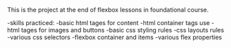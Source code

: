 This is the project at the end of flexbox lessons in foundational course.

-skills practiced:
    -basic html tages for content
    -html container tags use
    -html tages for images and buttons
    -basic css styling rules
    -css layouts rules
    -various css selectors
    -flexbox container and items
    -various flex properties